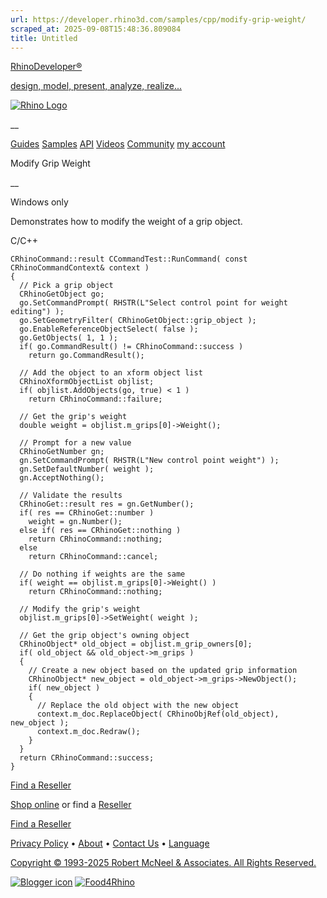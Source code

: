```yaml
---
url: https://developer.rhino3d.com/samples/cpp/modify-grip-weight/
scraped_at: 2025-09-08T15:48:36.809084
title: Untitled
---
```


[RhinoDeveloper®](/)

[design, model, present, analyze, realize...](/)

[![Rhino Logo](https://developer.rhino3d.com/images/rhinodevlogo.png)](/)

__

[Guides](https://developer.rhino3d.com/guides)
[Samples](https://developer.rhino3d.com/samples)
[API](https://developer.rhino3d.com/api)
[Videos](https://developer.rhino3d.com/videos)
[Community](https://discourse.mcneel.com/c/rhino-developer) [my account
](https://www.rhino3d.com/my-account/ "Manage your account, licenses, and
teams")

Modify Grip Weight

__

Windows only

Demonstrates how to modify the weight of a grip object.

C/C++

    
    
    CRhinoCommand::result CCommandTest::RunCommand( const CRhinoCommandContext& context )
    {
      // Pick a grip object
      CRhinoGetObject go;
      go.SetCommandPrompt( RHSTR(L"Select control point for weight editing") );
      go.SetGeometryFilter( CRhinoGetObject::grip_object );
      go.EnableReferenceObjectSelect( false );
      go.GetObjects( 1, 1 );
      if( go.CommandResult() != CRhinoCommand::success )
        return go.CommandResult();
    
      // Add the object to an xform object list
      CRhinoXformObjectList objlist;
      if( objlist.AddObjects(go, true) < 1 )
        return CRhinoCommand::failure;
    
      // Get the grip's weight
      double weight = objlist.m_grips[0]->Weight();
    
      // Prompt for a new value
      CRhinoGetNumber gn;
      gn.SetCommandPrompt( RHSTR(L"New control point weight") );
      gn.SetDefaultNumber( weight );
      gn.AcceptNothing();
    
      // Validate the results
      CRhinoGet::result res = gn.GetNumber();
      if( res == CRhinoGet::number )
        weight = gn.Number();
      else if( res == CRhinoGet::nothing )
        return CRhinoCommand::nothing;
      else
        return CRhinoCommand::cancel;
    
      // Do nothing if weights are the same
      if( weight == objlist.m_grips[0]->Weight() )
        return CRhinoCommand::nothing;
    
      // Modify the grip's weight
      objlist.m_grips[0]->SetWeight( weight );
    
      // Get the grip object's owning object
      CRhinoObject* old_object = objlist.m_grip_owners[0];
      if( old_object && old_object->m_grips )
      {
        // Create a new object based on the updated grip information
        CRhinoObject* new_object = old_object->m_grips->NewObject();
        if( new_object )
        {
          // Replace the old object with the new object
          context.m_doc.ReplaceObject( CRhinoObjRef(old_object), new_object );
          context.m_doc.Redraw();
        }
      }
      return CRhinoCommand::success;
    }
    

  

[Find a Reseller](https://www.rhino3d.com/sales)

[Shop online](https://www.rhino3d.com/store) or find a
[Reseller](https://www.rhino3d.com/sales)

[Find a Reseller](https://www.rhino3d.com/sales)

[Privacy Policy](https://www.rhino3d.com/privacy) •
[About](https://www.rhino3d.com/mcneel/about) • [Contact
Us](https://www.rhino3d.com/mcneel/contact) • [
Language](https://www.rhino3d.com/language "Change to a different region or
language")

[Copyright © 1993-2025 Robert McNeel & Associates. All Rights
Reserved.](https://www.rhino3d.com/mcneel/about)

[](https://www.facebook.com/McNeelRhinoceros/)
[](https://twitter.com/bobmcneel) [](https://www.linkedin.com/groups/75313/)
[](https://www.youtube.com/user/RhinoGuide/videos) [](https://vimeo.com/rhino)
[![Blogger
icon](https://developer.rhino3d.com/images/blogger.svg)](http://blog.rhino3d.com/)
[![Food4Rhino](https://developer.rhino3d.com/images/f4r_icon_01.svg)](https://www.food4rhino.com)

